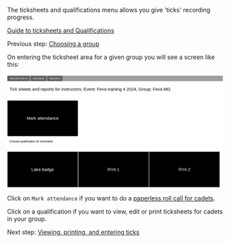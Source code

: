 The ticksheets and qualifications menu allows you give 'ticks' recording progress. 

[Guide to ticksheets and Qualifications](ticksheets_and_qualifications_guide.md)

Previous step: [Choosing a group](ticksheets_choose_group_help.md)

On entering the ticksheet area for a given group you will see a screen like this:

![ticksheets_levels.png](/static/ticksheets_levels.png)

Click on `Mark attendance` if you want to do a [paperless roll call for cadets](mark_attendance_help.md).

Click on a qualification if you want to view, edit or print ticksheets for cadets in your group.

Next step: [Viewing, printing, and entering ticks](ticksheet_entry_help.md)